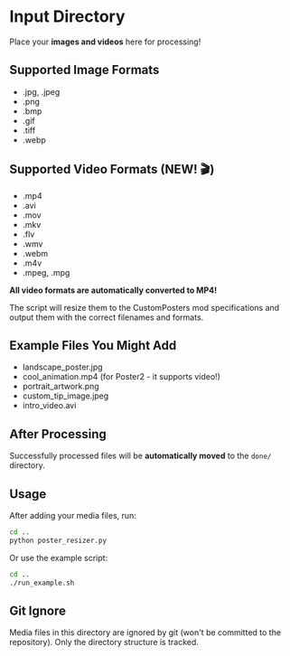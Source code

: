 # Input Directory

Place your **images and videos** here for processing!

## Supported Image Formats
- .jpg, .jpeg
- .png  
- .bmp
- .gif
- .tiff
- .webp

## Supported Video Formats (NEW! 🎬)
- .mp4
- .avi
- .mov
- .mkv
- .flv
- .wmv
- .webm
- .m4v
- .mpeg, .mpg

**All video formats are automatically converted to MP4!**

The script will resize them to the CustomPosters mod specifications and output them with the correct filenames and formats.

## Example Files You Might Add
- landscape_poster.jpg
- cool_animation.mp4 (for Poster2 - it supports video!)
- portrait_artwork.png
- custom_tip_image.jpeg
- intro_video.avi

## After Processing
Successfully processed files will be **automatically moved** to the `done/` directory.

## Usage
After adding your media files, run:
```bash
cd ..
python poster_resizer.py
```

Or use the example script:
```bash
cd ..
./run_example.sh
```

## Git Ignore
Media files in this directory are ignored by git (won't be committed to the repository).
Only the directory structure is tracked.